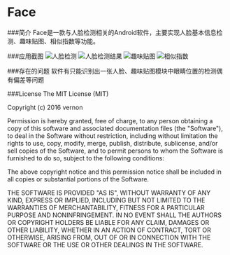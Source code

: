 Face
============================================
###简介
Face是一款与人脸检测相关的Android软件，主要实现人脸基本信息检测、趣味贴图、相似指数等功能。

###应用截图
![](https://github.com/VernonVan/Face/raw/master/Resource/1.jpg "人脸检测")
![](https://github.com/VernonVan/Face/raw/master/Resource/2.jpg "人脸检测结果")
![](https://github.com/VernonVan/Face/raw/master/Resource/3.jpg "趣味贴图")
![](https://github.com/VernonVan/Face/raw/master/Resource/4.jpg "相似指数")

###存在的问题
软件有只能识别出一张人脸、趣味贴图模块中眼睛位置的检测偶有偏差等问题

###License
The MIT License (MIT)

Copyright (c) 2016 vernon

Permission is hereby granted, free of charge, to any person obtaining a copy of this software and associated documentation files (the "Software"), to deal in the Software without restriction, including without limitation the rights to use, copy, modify, merge, publish, distribute, sublicense, and/or sell copies of the Software, and to permit persons to whom the Software is furnished to do so, subject to the following conditions:

The above copyright notice and this permission notice shall be included in all copies or substantial portions of the Software.

THE SOFTWARE IS PROVIDED "AS IS", WITHOUT WARRANTY OF ANY KIND, EXPRESS OR IMPLIED, INCLUDING BUT NOT LIMITED TO THE WARRANTIES OF MERCHANTABILITY, FITNESS FOR A PARTICULAR PURPOSE AND NONINFRINGEMENT. IN NO EVENT SHALL THE AUTHORS OR COPYRIGHT HOLDERS BE LIABLE FOR ANY CLAIM, DAMAGES OR OTHER LIABILITY, WHETHER IN AN ACTION OF CONTRACT, TORT OR OTHERWISE, ARISING FROM, OUT OF OR IN CONNECTION WITH THE SOFTWARE OR THE USE OR OTHER DEALINGS IN THE SOFTWARE.
